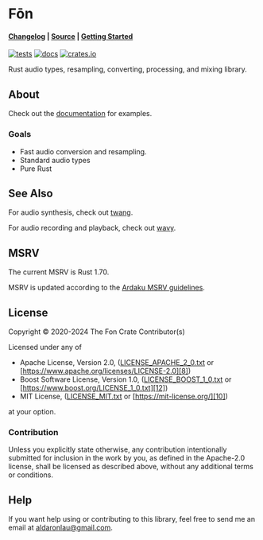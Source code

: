 # Fōn

#### [Changelog][3] | [Source][4] | [Getting Started][5]

[![tests](https://github.com/ardaku/fon/workflows/tests/badge.svg)][2]
[![docs](https://docs.rs/fon/badge.svg)][0]
[![crates.io](https://img.shields.io/crates/v/fon.svg)][1]

Rust audio types, resampling, converting, processing, and mixing library.

## About

Check out the [documentation][0] for examples.

### Goals

- Fast audio conversion and resampling.
- Standard audio types
- Pure Rust

## See Also

For audio synthesis, check out [twang][14].

For audio recording and playback, check out [wavy][15].

## MSRV

The current MSRV is Rust 1.70.

MSRV is updated according to the [Ardaku MSRV guidelines].

## License

Copyright © 2020-2024 The Fon Crate Contributor(s)

Licensed under any of
 - Apache License, Version 2.0, ([LICENSE_APACHE_2_0.txt][7]
   or [https://www.apache.org/licenses/LICENSE-2.0][8])
 - Boost Software License, Version 1.0, ([LICENSE_BOOST_1_0.txt][11]
   or [https://www.boost.org/LICENSE_1_0.txt][12])
 - MIT License, ([LICENSE_MIT.txt][9] or [https://mit-license.org/][10])

at your option.

### Contribution

Unless you explicitly state otherwise, any contribution intentionally submitted
for inclusion in the work by you, as defined in the Apache-2.0 license, shall be
licensed as described above, without any additional terms or conditions.

## Help

If you want help using or contributing to this library, feel free to send me an
email at [aldaronlau@gmail.com][13].

[Ardaku MSRV guidelines]: https://github.com/ardaku/.github/blob/v1/profile/MSRV.md

[0]: https://docs.rs/fon
[1]: https://crates.io/crates/fon
[2]: https://github.com/ardaku/fon/actions?query=workflow%3Atests
[3]: https://github.com/ardaku/fon/blob/stable/CHANGELOG.md
[4]: https://github.com/ardaku/fon/
[5]: https://docs.rs/fon#getting-started
[6]: https://aldaronlau.com/
[7]: https://github.com/ardaku/fon/blob/stable/LICENSE_APACHE_2_0.txt
[8]: https://www.apache.org/licenses/LICENSE-2.0
[9]: https://github.com/ardaku/fon/blob/stable/LICENSE_MIT.txt
[10]: https://mit-license.org/
[11]: https://github.com/ardaku/fon/blob/stable/LICENSE_BOOST_1_0.txt
[12]: https://www.boost.org/LICENSE_1_0.txt
[13]: mailto:aldaronlau@gmail.com
[14]: https://crates.io/crates/twang
[15]: https://crates.io/crates/wavy

